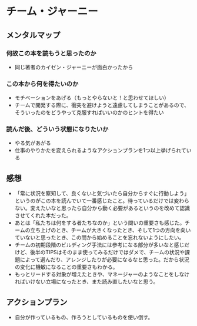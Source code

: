 # チーム・ジャーニー

## メンタルマップ

### 何故この本を読もうと思ったのか

- 同じ著者のカイゼン・ジャーニーが面白かったから

### この本から何を得たいのか

- モチベーションをあげる（もっとやらないと！と思わせてほしい）
- チームで開発する際に、衝突を避けようと遠慮してしまうことがあるので、そういったのをどうやって克服すればいいのかのヒントを得たい

### 読んだ後、どういう状態になりたいか

- やる気があがる
- 仕事のやりかたを変えられるようなアクションプランを1つ以上挙げられている

## 感想

- 「常に状況を察知して、良くないと気づいたら自分からすぐに行動しよう」というのがこの本を読んでいて一番感じたこと。待っているだけでは変わらない。変えたいなと思ったら自分から動く必要があるというのを改めて認識させてくれた本だった。
- あとは「私たちは何をする者たちなのか」という問いの重要さも感じた。チームの立ち上げのとき、チームが大きくなったとき、そして1つの方向を向いていないと思ったとき、この問から始めることを忘れないようにしたい。
- チームの初期段階のビルディング手法には参考になる部分が多いなと感じだけど、後半のTIPSはそのまま使ってみるだけではダメで、チームの状況や課題によって選んだり、アレンジしたりが必要になるなと思った。だから状況の変化に機敏になることの重要さもわかる。
- もっとリードする対象が増えたときや、マネージャーのようなことをしなければいけない立場になったとき、また読み直したいなと思う。

## アクションプラン

- 自分が作っているもの、作ろうとしているものを使い倒す。
